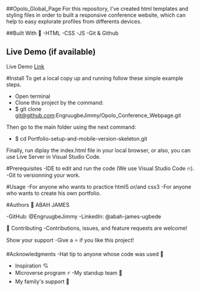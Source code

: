 ##Opolo_Global_Page
For this repository, I've created html templates and styling files in order to built a responsive conference website, which can help to easy explorate profiles from differents devices.

##Built With 🔨
-HTML
-CSS
-JS
-Git & Github

## Live Demo (if available)
Live Demo [Link](https://engruugbejimmy.github.io/Opolo_Conference_Webpage/)

#Install
To get a local copy up and running follow these simple example steps.

- Open terminal
- Clone this project by the command:
- $ git clone git@github.com:EngruugbeJimmy/Opolo_Conference_Webpage.git

Then go to the main folder using the next command:
- $ cd Portfolio-setup-and-mobile-version-skeleton.git

Finally, run diplay the index.html file in your local browser, or also, you can use Live Server in Visual Studio Code.

#Prerequisites
-IDE to edit and run the code (We use Visual Studio Code 🔥).
-Git to versionning your work.

#Usage
-For anyone who wants to practice html5 or/and css3
-For anyone who wants to create his own portfolio.

#Authors
👤 ABAH JAMES

-GitHub: @EngruugbeJimmy
-LinkedIn: @abah-james-ugbede

🤝 Contributing
-Contributions, issues, and feature requests are welcome!

Show your support
-Give a ⭐️ if you like this project!

#Acknowledgments
-Hat tip to anyone whose code was used 🔰
- Inspiration 💘
- Microverse program ⚡
-My standup team 🏹
- My family's support 🙌

